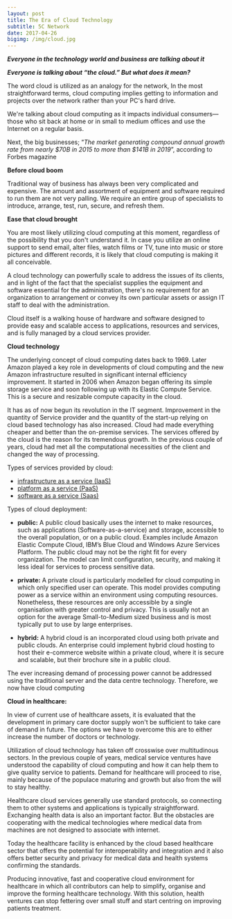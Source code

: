 ```yaml
---
layout: post
title: The Era of Cloud Technology 
subtitle: 5C Network
date: 2017-04-26
bigimg: /img/cloud.jpg
---
```

 
**_Everyone in the technology world and business are talking about it_**
 
 **_Everyone is talking about “the cloud.” But what does it mean?_**

The word cloud is utilized as an analogy for the network, In the most straightforward terms, cloud computing implies getting to information and projects over the network rather than your PC's hard drive. 

We're talking about cloud computing as it impacts individual consumers—those who sit back at home or in small to medium offices and use the Internet on a regular basis.

Next, the big businesses; “_The market generating compound annual growth rate from nearly $70B in 2015 to more than $141B in 2019_”, according to Forbes magazine  


**Before cloud boom**

Traditional way of business has always been very complicated and expensive. The amount and assortment of equipment and software required to run them are not very palling. We require an entire group of specialists to introduce, arrange, test, run, secure, and refresh them. 

**Ease that cloud brought**

You are most likely utilizing cloud computing at this moment, regardless of the possibility that you don't understand it. In case you utilize an online support to send email, alter files, watch films or TV, tune into music or store pictures and different records, it is likely that cloud computing is making it all conceivable.

 A cloud technology can powerfully scale to address the issues of its clients, and in light of the fact that the specialist supplies the equipment and software essential for the administration, there's no requirement for an organization to arrangement or convey its own particular assets or assign IT staff to deal with the administration.
 
Cloud itself is a walking house of hardware and software designed to provide easy and scalable access to applications, resources and services, and is fully managed by a cloud services provider. 
  
**Cloud technology**

The underlying concept of cloud computing dates back to 1969. Later Amazon played a key role in developments of cloud computing and the new Amazon infrastructure resulted in significant internal efficiency improvement. It started in 2006 when Amazon began offering its simple storage service and soon following up with its Elastic Compute Service. This is a secure and resizable compute capacity in the cloud.  

It has as of now begun its revolution in the IT segment. Improvement in the quantity of Service provider and the quantity of the start-up relying on cloud based technology has also increased. Cloud had made everything cheaper and better than the on-premise services. The services offered by the cloud is the reason for its tremendous growth. In the previous couple of years, cloud had met all the computational necessities of the client and changed the way of processing.
 
Types of services provided by cloud:
* [infrastructure as a service (IaaS)](https://technet.microsoft.com/en-us/library/hh509051.aspx)
* [platform as a service (PaaS)](https://azure.microsoft.com/en-in/overview/what-is-paas/)
* [software as a service (Saas)](https://msdn.microsoft.com/en-us/library/aa905332.aspx)  

Types of cloud deployment: 
*	**public:** A public cloud basically uses the internet to make resources, such as applications (Software-as-a-service) and storage, accessible to the overall population, or on a public cloud.  Examples include Amazon Elastic Compute Cloud, IBM’s Blue Cloud and Windows Azure Services Platform. The public cloud may not be the right fit for every organization. The model can limit configuration, security, and making it less ideal for services to process sensitive data.

*	**private:** A private cloud is particularly modelled for cloud computing in which only specified user can operate. This model provides computing power as a service within an environment using computing resources.  Nonetheless, these resources are only accessible by a single organisation with greater control and privacy. This is usually not an option for the average Small-to-Medium sized business and is most typically put to use by large enterprises. 

*	**hybrid:** A hybrid cloud is an incorporated cloud using both private and public clouds. An enterprise could implement hybrid cloud hosting to host their e-commerce website within a private cloud, where it is secure and scalable, but their brochure site in a public cloud.

The ever increasing demand of processing power cannot be addressed using the traditional server and the data centre technology. Therefore, we now have cloud computing  

**Cloud in healthcare:**

In view of current use of healthcare assets, it is evaluated that the development in primary care doctor supply won't be sufficient to take care of demand in future. The options we have to overcome this are to either increase the number of doctors or technology.

Utilization of cloud technology has taken off crosswise over multitudinous sectors. In the previous couple of years, medical service ventures have understood the capability of cloud computing and how it can help them to give quality service to patients. Demand for healthcare will proceed to rise, mainly because of the populace maturing and growth but also from the will to stay healthy. 

Healthcare cloud services generally use standard protocols, so connecting them to other systems and applications is typically straightforward. Exchanging health data is also an important factor. But the obstacles are cooperating with the medical technologies where medical data from machines are not designed to associate with internet.

Today the healthcare facility is enhanced by the cloud based healthcare sector that offers the potential for interoperability and integration and it also offers better security and privacy for medical data and health systems confirming the standards.

Producing innovative, fast and cooperative cloud environment for healthcare in which all contributors can help to simplify, organise and improve the forming healthcare technology. With this solution, health ventures can stop fettering over small stuff and start centring on improving patients treatment.

